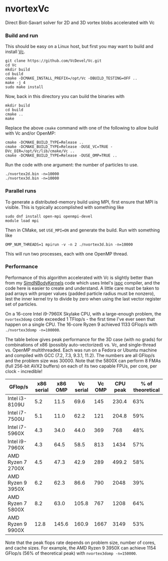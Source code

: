 # nvortexVc
Direct Biot-Savart solver for 2D and 3D vortex blobs accelerated with Vc


### Build and run
This should be easy on a Linux host, but first you may want to build and install [Vc](https://github.com/VcDevel/Vc).

    git clone https://github.com/VcDevel/Vc.git
    cd Vc
    mkdir build
    cd build
    cmake -DCMAKE_INSTALL_PREFIX=/opt/Vc -DBUILD_TESTING=OFF ..
    make -j 4
    sudo make install

Now, back in this directory you can build the binaries with

    mkdir build
    cd build
    cmake ..
    make

Replace the above `cmake` command with one of the following to allow build with Vc and/or OpenMP:

    cmake -DCMAKE_BUILD_TYPE=Release ..
    cmake -DCMAKE_BUILD_TYPE=Release -DUSE_VC=TRUE -DVc_DIR=/opt/Vc/lib/cmake/Vc ..
    cmake -DCMAKE_BUILD_TYPE=Release -DUSE_OMP=TRUE ..

Run the code with one argument: the number of particles to use.

    ./nvortex2d.bin -n=10000
    ./nvortex3d.bin -n=10000


### Parallel runs
To generate a distributed-memory build using MPI, first ensure that MPI is visible. This is typically accomplished with something like

    sudo dnf install open-mpi openmpi-devel
    module load mpi

Then in CMake, set `USE_MPI=ON` and generate the build. Run with something like

    OMP_NUM_THREADS=1 mpirun -v -n 2 ./nvortex3d.bin -n=10000

This will run two processes, each with one OpenMP thread.


### Performance
Performance of this algorithm accelerated with Vc is slightly better than from my [SimdNBodyKernels](https://github.com/markstock/SimdNBodyKernels) code which uses Intel's [ispc](https://github.com/ispc/ispc/) compiler, and the code here is easier to create and understand. A little care must be taken to pad arrays with proper values (padded particle radius must be nonzero), lest the inner kernel try to divide by zero when using the last vector register set of particles.

On a 16-core Intel i9-7960X Skylake CPU, with a large-enough problem, the `nvortex3domp` code exceeded 1 TFlop/s - the first time I've ever seen that happen on a single CPU. The 16-core Ryzen 9 achieved 1133 GFlop/s with `./nvortex3domp -n=100000`.

The table below gives peak performance for the 3D case (with no grads) for combinations of x86 (possibly auto-vectorized) vs. Vc, and single-thread vs. OpenMP multithreaded. Each was run on a Fedora or Ubuntu machine and compiled with GCC (7.2, 7.3, 9.3.1, 11.2). The numbers are all GFlop/s and the problem size was 30000. Note that the 5800X can perform 8 FMAs (full 256-bit AVX2 buffers) on each of its two capable FPUs, per core, per clock - incredible!

| GFlop/s           | x86 serial | x86 OMP | Vc serial | Vc OMP | CPU peak | % of theoretical |
|-------------------|------------|---------|-----------|--------|----------|------------------|
| Intel i3-8109U    |     5.2    |   11.5  |   69.6    |  145   |   230.4  |        63%       |
| Intel i7-7500U    |     5.1    |   11.0  |   62.2    |  121   |   204.8  |        59%       |
| Intel i7-5960X    |     4.3    |   34.0  |   44.0    |  369   |   768    |        48%       |
| Intel i9-7960X    |     4.3    |   64.5  |   58.5    |  813   |  1434    |        57%       |
| AMD Ryzen 7 2700X |     4.5    |   47.3  |   42.9    |  289   |   499.2  |        58%       |
| AMD Ryzen 9 3950X |     6.2    |   62.3  |   86.6    |  790   |  2048    |        39%       |
| AMD Ryzen 7 5800X |     8.2    |   63.0  |  105.8    |  767   |  1208    |        64%       |
| AMD Ryzen 9 9900X |    12.8    |  145.6  |  160.9    | 1667   |  3149    |        53%       |

Note that the peak flops rate depends on problem size, number of cores, and cache sizes. For example, the AMD Ryzen 9 3950X can achieve 1154 GFlop/s (56% of theoretical peak) with `nvortex3domp -n=150000`.

